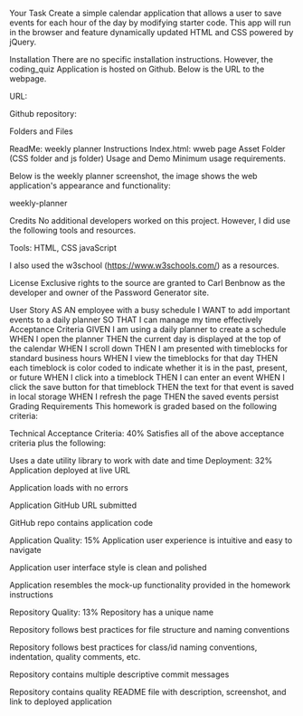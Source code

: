 Your Task
Create a simple calendar application that allows a user to save events for each hour of the day by modifying starter code. This app will run in the browser and feature dynamically updated HTML and CSS powered by jQuery.

Installation
There are no specific installation instructions. However, the coding_quiz Application is hosted on Github. Below is the URL to the webpage.

URL:

Github repository:

Folders and Files

ReadMe: weekly planner Instructions
Index.html: wweb page
Asset Folder (CSS folder and js folder)
Usage and Demo
Minimum usage requirements.

Below is the weekly planner screenshot, the image shows the web application's appearance and functionality:

weekly-planner

Credits
No additional developers worked on this project. However, I did use the following tools and resources.

Tools: HTML, CSS javaScript

I also used the w3school (https://www.w3schools.com/) as a resources.

License
Exclusive rights to the source are granted to Carl Benbnow as the developer and owner of the Password Generator site.

User Story
AS AN employee with a busy schedule
I WANT to add important events to a daily planner
SO THAT I can manage my time effectively
Acceptance Criteria
GIVEN I am using a daily planner to create a schedule
WHEN I open the planner
THEN the current day is displayed at the top of the calendar
WHEN I scroll down
THEN I am presented with timeblocks for standard business hours
WHEN I view the timeblocks for that day
THEN each timeblock is color coded to indicate whether it is in the past, present, or future
WHEN I click into a timeblock
THEN I can enter an event
WHEN I click the save button for that timeblock
THEN the text for that event is saved in local storage
WHEN I refresh the page
THEN the saved events persist
Grading Requirements
This homework is graded based on the following criteria:

Technical Acceptance Criteria: 40%
Satisfies all of the above acceptance criteria plus the following:

Uses a date utility library to work with date and time
Deployment: 32%
Application deployed at live URL

Application loads with no errors

Application GitHub URL submitted

GitHub repo contains application code

Application Quality: 15%
Application user experience is intuitive and easy to navigate

Application user interface style is clean and polished

Application resembles the mock-up functionality provided in the homework instructions

Repository Quality: 13%
Repository has a unique name

Repository follows best practices for file structure and naming conventions

Repository follows best practices for class/id naming conventions, indentation, quality comments, etc.

Repository contains multiple descriptive commit messages

Repository contains quality README file with description, screenshot, and link to deployed application

